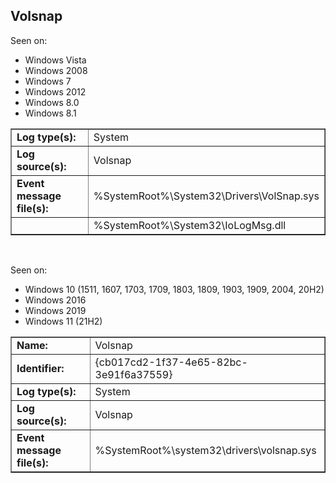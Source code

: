 ## Volsnap

Seen on:
* Windows Vista
* Windows 2008
* Windows 7
* Windows 2012
* Windows 8.0
* Windows 8.1

<table border="1" class="docutils">
  <tbody>
    <tr>
      <td><b>Log type(s):</b></td>
      <td>System</td>
    </tr>
    <tr>
      <td><b>Log source(s):</b></td>
      <td>Volsnap</td>
    </tr>
    <tr>
      <td><b>Event message file(s):</b></td>
      <td>%SystemRoot%\System32\Drivers\VolSnap.sys</td>
    </tr>
    <tr>
      <td>&nbsp;</td>
      <td>%SystemRoot%\System32\IoLogMsg.dll</td>
    </tr>
  </tbody>
</table>

&nbsp;

Seen on:
* Windows 10 (1511, 1607, 1703, 1709, 1803, 1809, 1903, 1909, 2004, 20H2)
* Windows 2016
* Windows 2019
* Windows 11 (21H2)

<table border="1" class="docutils">
  <tbody>
    <tr>
      <td><b>Name:</b></td>
      <td>Volsnap</td>
    </tr>
    <tr>
      <td><b>Identifier:</b></td>
      <td>{cb017cd2-1f37-4e65-82bc-3e91f6a37559}</td>
    </tr>
    <tr>
      <td><b>Log type(s):</b></td>
      <td>System</td>
    </tr>
    <tr>
      <td><b>Log source(s):</b></td>
      <td>Volsnap</td>
    </tr>
    <tr>
      <td><b>Event message file(s):</b></td>
      <td>%SystemRoot%\system32\drivers\volsnap.sys</td>
    </tr>
  </tbody>
</table>

&nbsp;

